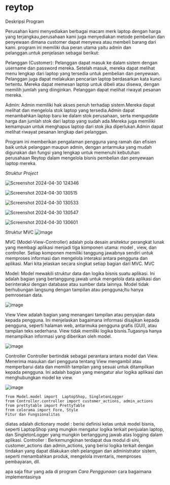 # reytop
Deskripsi Program

Perusahan kami menyediakan berbagai macam merk laptop dengan harga yang terjangkau,perusahaan kami juga menyediakan metode pembelian dan penyewaan dimana customer dapat menyewa atau membeli barang dari kami.
program ini memiliki dua peran utama yaitu admin dan pelanggan.untuk penjelasan sebagai berikut:


Pelanggan (Customer):
  Pelanggan dapat masuk ke dalam sistem dengan username dan password mereka.
  Setelah masuk, mereka dapat melihat menu lengkap dari laptop yang tersedia untuk pembelian dan penyewaan.
  Pelanggan juga dapat melakukan pencarian laptop berdasarkan kata kunci tertentu.
  Mereka dapat memesan laptop untuk dibeli atau disewa, dengan memilih jumlah yang diinginkan.
  Pelanggan dapat melihat riwayat pesanan mereka.


Admin:
    Admin memiliki hak akses penuh terhadap sistem.Mereka dapat melihat dan mengelola stok laptop yang tersedia.Admin dapat menambahkan laptop baru ke dalam stok perusahaan, serta mengupdate harga dan jumlah       stok dari laptop yang sudah ada.Mereka juga memiliki kemampuan untuk menghapus laptop dari stok jika diperlukan.Admin dapat melihat riwayat pesanan lengkap dari pelanggan.

Program ini memberikan pengalaman pengguna yang ramah dan efisien baik untuk pelanggan maupun admin, dengan antarmuka yang mudah digunakan dan fungsi yang lengkap untuk memenuhi kebutuhan perusahaan            Reytop dalam mengelola bisnis pembelian dan penyewaan laptop mereka.

*Struktur Project*


  
![Screenshot 2024-04-30 124346](https://github.com/PAB23KELOMPOK5/PA_B23_KELOMPOK5/assets/145863352/26bf2b07-24be-437c-9856-dce17296dea3)

  
![Screenshot 2024-04-30 130515](https://github.com/PAB23KELOMPOK5/PA_B23_KELOMPOK5/assets/145863352/a0bb19dc-76f5-4dfe-b864-b2ad68eaf414)

 
![Screenshot 2024-04-30 130533](https://github.com/PAB23KELOMPOK5/PA_B23_KELOMPOK5/assets/145863352/a62e3d5f-9d3c-4ccc-81cf-c2c895c255cf)


![Screenshot 2024-04-30 130547](https://github.com/PAB23KELOMPOK5/PA_B23_KELOMPOK5/assets/145863352/fb333b97-2881-43d4-b723-8011c2faa5e6)


![Screenshot 2024-04-30 130601](https://github.com/PAB23KELOMPOK5/PA_B23_KELOMPOK5/assets/145863352/43418805-2ebc-49b9-81d1-ef44ffef2ceb)



Struktur MVC
![image](https://github.com/PAB23KELOMPOK5/PA_B23_KELOMPOK5/assets/143304299/e930ae47-1de6-4b87-b337-af123449a9bd)


  MVC (Model-View-Controller) adalah  pola desain arsitektur perangkat lunak yang membagi aplikasi menjadi tiga komponen utama: model , view, dan controller. Setiap komponen memiliki tanggung jawabnya sendiri untuk memproses informasi dan mengelola interaksi antara pengguna dan aplikasi. Mari kita jelaskan secara singkat setiap bagian dari MVC.
MVC 


  Model: Model mewakili struktur data dan logika bisnis suatu aplikasi.
   Ini adalah bagian yang bertanggung jawab untuk mengelola data aplikasi dan berinteraksi dengan database atau sumber data lainnya.
  Model tidak berhubungan langsung dengan tampilan atau pengguna;Itu hanya  pemrosesan data.

  
  ![image](https://github.com/rey1711/reytop/assets/145863352/93de6aeb-eb90-4623-a7ce-81c3b43195fd)



  View
      View adalah bagian yang menangani tampilan atau penyajian data kepada pengguna.
 Ini menjelaskan bagaimana informasi disajikan kepada pengguna, seperti halaman web, antarmuka pengguna grafis (GUI), atau tampilan teks sederhana.
 View tidak memiliki logika bisnis.Tugasnya hanya  menampilkan informasi yang diberikan oleh model.

 
![image](https://github.com/rey1711/reytop/assets/145863352/6382f509-4b03-4262-8812-9de3710ec363)


  Controller
      Controller bertindak sebagai perantara antara model dan View.
 Menerima masukan dari pengguna tentang View mengambil atau memperbarui data dan memilih tampilan yang sesuai untuk ditampilkan kepada pengguna.
 Ini adalah bagian yang mengatur alur logika aplikasi dan menghubungkan model ke view.

 
 ![image](https://github.com/rey1711/reytop/assets/145863352/5369c30a-4a82-45a0-a1bd-4690d693d59c)



``` 
from Model.model import  LaptopShop, SingletonLogger
from Controller.controller import customer_actions, admin_actions
from prettytable import PrettyTable 
from colorama import Fore, Style
Fitur dan Fungsionalitas
```


diatas adalah dictionary
model    : berisi definisi kelas untuk model bisnis, seperti LaptopShop yang mungkin mengatur logika terkait penjualan laptop, dan SingletonLogger yang mungkin bertanggung jawab atas logging dalam aplikasi.
Controller    : Berkemungkinan terdapat dua modul di sini, customer_actions dan admin_actions, yang berisi logika terkait dengan tindakan yang dapat dilakukan oleh pelanggan dan administrator sistem, seperti menambahkan produk, mengelola inventaris, memproses pembayaran, dll.





apa saja fitur yang ada di program
*Cara Penggunaan*
cara
bagaimana implementasinya
